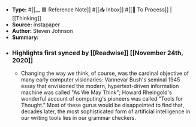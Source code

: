 - **Type:** #[[__ 🟦  Reference Note]] #[[📥 Inbox]] #[[📝 To Process]] | [[Thinking]]
- **Source:**  instapaper
- **Author:** Steven Johnson
- **Summary:**
- ### Highlights first synced by [[Readwise]] [[November 24th, 2020]]
    - Changing the way we think, of course, was the cardinal objective of many early computer visionaries: Vannevar Bush's seminal 1945 essay that envisioned the modern, hypertext-driven information machine was called "As We May Think"; Howard Rheingold's wonderful account of computing's pioneers was called "Tools for Thought." Most of these gurus would be disappointed to find that, decades later, the most sophisticated form of artificial intelligence in our writing tools lies in our grammar checkers. 
